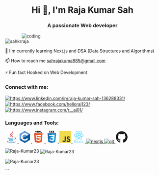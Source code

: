 
<h1 align="center">Hi 👋, I'm Raja Kumar Sah</h1> <h3 align="center">A passionate Web developer</h3> <img align="right" alt="coding" width="450" src="https://cdn.dribbble.com/users/1162077/screenshots/3848914/programmer.gif"> <p align="left"> <img src="https://komarev.com/ghpvc/?username=sahkrraja&label=Profile%20views&color=0e75b6&style=flat" alt="sahkrraja" /> </p>
🌱 I'm currently learning Next.js and DSA (Data Structures and Algorithms)

📫 How to reach me sahrajakuma885@gmail.com

⚡ Fun fact Hooked on Web Development

<h3 align="left">Connect with me:</h3> <p align="left"> <a href="https://www.linkedin.com/in/raja-kumar-sah-136288331/" target="_main"><img align="center" src="https://raw.githubusercontent.com/rahuldkjain/github-profile-readme-generator/master/src/images/icons/Social/linked-in-alt.svg" alt="https://www.linkedin.com/in/raja-kumar-sah-136288331/" height="30" width="40" /></a> <a href="https://www.facebook.com/helloraj123/" target="_main"><img align="center" src="https://raw.githubusercontent.com/rahuldkjain/github-profile-readme-generator/master/src/images/icons/Social/facebook.svg" alt="https://www.facebook.com/helloraj123/" height="30" width="40" /></a> <a href="https://www.instagram.com/r__aj01/" target="_main"><img align="center" src="https://raw.githubusercontent.com/rahuldkjain/github-profile-readme-generator/master/src/images/icons/Social/instagram.svg" alt="https://www.instagram.com/r__aj01/" height="30" width="40" /></a> </p> <h3 align="left">Languages and Tools:</h3> <p align="left"> <a href="https://www.java.com" target="_blank" rel="noreferrer"> <img src="https://raw.githubusercontent.com/devicons/devicon/master/icons/java/java-original.svg" alt="java" width="40" height="40"/> </a> <a href="https://www.cprogramming.com/" target="_blank" rel="noreferrer"> <img src="https://raw.githubusercontent.com/devicons/devicon/master/icons/c/c-original.svg" alt="c" width="40" height="40"/> </a> <a href="https://www.w3.org/html/" target="_blank" rel="noreferrer"> <img src="https://raw.githubusercontent.com/devicons/devicon/master/icons/html5/html5-original-wordmark.svg" alt="html5" width="40" height="40"/> </a> <a href="https://www.w3schools.com/css/" target="_blank" rel="noreferrer"> <img src="https://raw.githubusercontent.com/devicons/devicon/master/icons/css3/css3-original-wordmark.svg" alt="css3" width="40" height="40"/> </a> <a href="https://developer.mozilla.org/en-US/docs/Web/JavaScript" target="_blank" rel="noreferrer"> <img src="https://raw.githubusercontent.com/devicons/devicon/master/icons/javascript/javascript-original.svg" alt="javascript" width="40" height="40"/> </a> <a href="https://reactjs.org/" target="_blank" rel="noreferrer"> <img src="https://raw.githubusercontent.com/devicons/devicon/master/icons/react/react-original-wordmark.svg" alt="react" width="40" height="40"/> </a> <a href="https://nextjs.org/" target="_blank" rel="noreferrer"> <img src="https://cdn.worldvectorlogo.com/logos/nextjs-2.svg" alt="nextjs" width="40" height="40"/> </a> <a href="https://git-scm.com/" target="_blank" rel="noreferrer"> <img src="https://www.vectorlogo.zone/logos/git-scm/git-scm-icon.svg" alt="git" width="40" height="40"/> </a> <a href="https://github.com/" target="_blank" rel="noreferrer"> <img src="https://raw.githubusercontent.com/devicons/devicon/master/icons/github/github-original.svg" alt="github" width="40" height="40"/> </a> </p> <p><img align="left" src="https://github-readme-stats.vercel.app/api/top-langs?username=Raja-Kumar23&show_icons=true&locale=en&layout=compact" alt="Raja-Kumar23" /></p> <p>&nbsp;<img align="center" src="https://github-readme-stats.vercel.app/api?username=Raja-Kumar23&show_icons=true&locale=en" alt="Raja-Kumar23" /></p> <p><img align="center" src="https://github-readme-streak-stats.herokuapp.com/?user=Raja-Kumar23&" alt="Raja-Kumar23" /></p> ```

